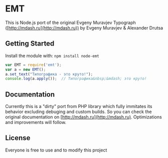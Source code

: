 # EMT

This is Node.js port of the original Evgeny Muravjev Typograph ([http://mdash.ru](http://mdash.ru)) by Evgeny Muravjev & Alexander Drutsa

## Getting Started
Install the module with: `npm install node-emt`

```javascript
var EMT = require('emt');
var a = new EMT();
a.set_text("Типографика - это круто!");
console.log(a.apply());  // Типографика&nbsp;&mdash; это круто!
```

## Documentation
Currently this is a "dirty" port from PHP library which fully immitates its behavior excluding debuging and custom builds. So you can check the original documentation on [http://mdash.ru](http://mdash.ru). Optimizations and improvements will follow.

## License
Everyone is free to use and to modify this project
